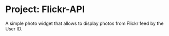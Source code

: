 # Project: Flickr-API

A simple photo widget that allows to display photos from Flickr feed by the User ID.
